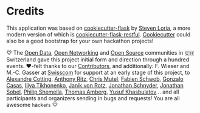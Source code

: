 # Credits

This application was based on [cookiecutter-flask](https://github.com/sloria/cookiecutter-flask) by [Steven Loria](https://github.com/sloria), a more modern version of which is [cookiecutter-flask-restful](https://github.com/karec/cookiecutter-flask-restful). [Cookiecutter](https://cookiecutter.readthedocs.io/en/stable/README.html#available-templates) could also be a good bootstrap for your own hackathon projects!

♡ The [Open Data](https://opendata.ch), [Open Networking](https://opennetworkinfrastructure.org/) and [Open Source](https://dinacon.ch) communities in 🇨🇭 Switzerland gave this project initial form and direction through a hundred events. ♥-felt thanks to our [Contributors](https://github.com/dribdat/dribdat/graphs/contributors), and additionally: F. Wieser and M.-C. Gasser at [Swisscom](http://swisscom.com) for support at an early stage of this project, to [Alexandre Cotting](https://github.com/Cotting), [Anthony Ritz](https://github.com/RitzAnthony), [Chris Mutel](https://github.com/cmutel), [Fabien Schwob](https://github.com/jibaku), [Gonzalo Casas](https://github.com/gonzalocasas), [Iliya Tikhonenko](https://github.com/vleugelcomplement), [Janik von Rotz](https://janikvonrotz.ch/), [Jonathan Schnyder](https://github.com/jonHESSO), [Jonathan Sobel](https://github.com/JonathanSOBEL), [Philip Shemella](https://github.com/philshem), [Thomas Amberg](https://github.com/tamberg), [Yusuf Khasbulatov](https://github.com/khashashin) .. and all participants and organizers sending in bugs and requests! You are all awesome `h`a`c`k`e`r`s` ♡
